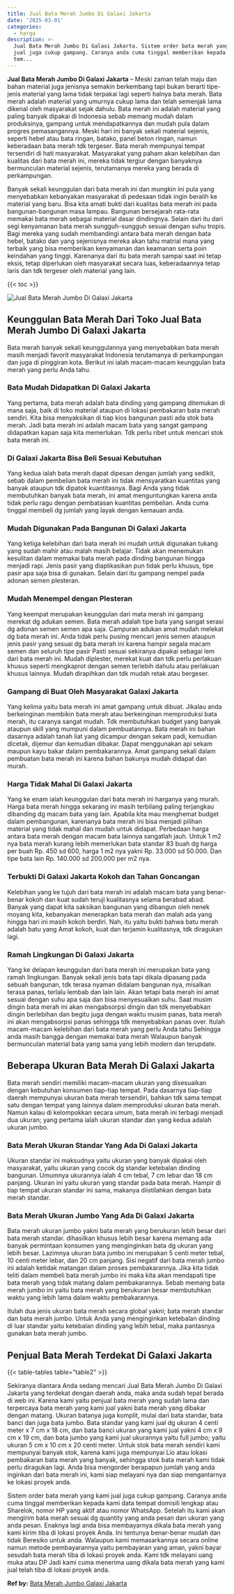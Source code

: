 ```yaml
---
title: Jual Bata Merah Jumbo Di Galaxi Jakarta
date: '2025-03-01'
categories:
  - harga
description: >-
  Jual Bata Merah Jumbo Di Galaxi Jakarta. Sistem order bata merah yang kami
  jual juga cukup gampang. Caranya anda cuma tinggal memberikan kepada kami data
  tem...
---
```


**Jual Bata Merah Jumbo Di Galaxi Jakarta** – Meski zaman telah maju dan bahan material juga jenisnya semakin berkembang tapi bukan berarti tipe-jenis material yang lama tidak terpakai lagi seperti halnya bata merah. Bata merah adalah material yang umurnya cukup lama dan telah semenjak lama dikenal oleh masyarakat sejak dahulu. Bata merah ini adalah material yang paling banyak dipakai di Indonesia sebab memang mudah dalam produksinya, gampang untuk mendapatkannya dan mudah pula dalam progres pemasangannya. Meski hari ini banyak sekali material sejenis, seperti hebel atau bata ringan, batako, panel beton ringan, namun keberadaan bata merah tdk tergeser. Bata merah mempunyai tempat tersendiri di hati masyarakat. Masyarakat yang paham akan kelebihan dan kualitas dari bata merah ini, mereka tidak tergiur dengan banyaknya bermunculan material sejenis, terutamanya mereka yang berada di perkampungan.

Banyak sekali keunggulan dari bata merah ini dan mungkin ini pula yang menyebabkan kebanyakan masyarakat di pedesaan tidak ingin beralih ke material yang baru. Bisa kita amati bukti dari kualitas bata merah ini pada bangunan-bangunan masa lampau. Bangunan bersejarah rata-rata memakai bata merah sebagai material dasar dindingnya. Selain dari itu dari segi kenyamanan bata merah sungguh-sungguh sesuai dengan suhu tropis. Bagi mereka yang sudah membandingi antara bata merah dengan bata hebel, batako dan yang sejenisnya mereka akan tahu matrial mana yang terbaik yang bisa memberikan kenyamanan dan keamanan serta poin keindahan yang tinggi. Karenanya dari itu bata merah sampai saat ini tetap eksis, tetap diperlukan oleh masyarakat secara luas, keberadaannya tetap laris dan tdk tergeser oleh material yang lain.

{{< toc >}}

![Jual Bata Merah Jumbo Di Galaxi Jakarta](/images/jual-bata-merah-05.png)

## Keunggulan Bata Merah Dari Toko Jual Bata Merah Jumbo Di Galaxi Jakarta

Bata merah banyak sekali keunggulannya yang menyebabkan bata merah masih menjadi favorit masyarakat Indonesia terutamanya di perkampungan dan juga di pinggiran kota. Berikut ini ialah macam-macam keunggulan bata merah yang perlu Anda tahu.

### Bata Mudah Didapatkan Di Galaxi Jakarta

Yang pertama, bata merah adalah bata dinding yang gampang ditemukan di mana saja, baik di toko material ataupun di lokasi pembakaran bata merah sendiri. Kita bisa menyaksikan di tiap kios bangunan pasti ada stok bata merah. Jadi bata merah ini adalah macam bata yang sangat gampang didapatkan kapan saja kita memerlukan. Tdk perlu ribet untuk mencari stok bata merah ini.

### Di Galaxi Jakarta Bisa Beli Sesuai Kebutuhan

Yang kedua ialah bata merah dapat dipesan dengan jumlah yang sedikit, sebab dalam pembelian bata merah ini tidak mensyaratkan kuantitas yang banyak ataupun tdk dipatok kuantitasnya. Bagi Anda yang tidak membutuhkan banyak bata merah, ini amat menguntungkan karena anda tidak perlu ragu dengan pembatasan kuantitas pembelian. Anda cuma tinggal membeli dg jumlah yang layak dengan kemauan anda.

### Mudah Digunakan Pada Bangunan Di Galaxi Jakarta

Yang ketiga kelebihan dari bata merah ini mudah untuk digunakan tukang yang sudah mahir atau malah masih belajar. Tidak akan menemukan kesulitan dalam memakai bata merah pada dinding bangunan hingga menjadi rapi. Jenis pasir yang diaplikasikan pun tidak perlu khusus, tipe pasir apa saja bisa di gunakan. Selain dari itu gampang nempel pada adonan semen plesteran.

### Mudah Menempel dengan Plesteran

Yang keempat merupakan keunggulan dari mata merah ini gampang merekat dg adukan semen. Bata merah adalah tipe bata yang sangat serasi dg adonan semen semen apa saja. Campuran adukan amat mudah melekat dg bata merah ini. Anda tidak perlu pusing mencari jenis semen ataupun jenis pasir yang sesuai dg bata merah ini karena hampir segala macam semen dan seluruh tipe pasir Pasti sesuai sekiranya dipakai sebagai lem dari bata merah ini. Mudah diplester, merekat kuat dan tdk perlu perlakuan khusus seperti mengkaprot dengan semen terlebih dahulu atau perlakuan khusus lainnya. Mudah dirapihkan dan tdk mudah retak atau bergeser.

### Gampang di Buat Oleh Masyarakat Galaxi Jakarta

Yang kelima yaitu bata merah ini amat gampang untuk dibuat. Jikalau anda berkeinginan membikin bata merah atau berkeinginan memproduksi bata merah, itu caranya sangat mudah. Tdk membutuhkan budget yang banyak ataupun skill yang mumpuni dalam pembuatannya. Bata merah ini bahan dasarnya adalah tanah liat yang dicampur dengan sekam padi, kemudian dicetak, dijemur dan kemudian dibakar. Dapat menggunakan api sekam maupun kayu bakar dalam pembakarannya. Amat gampang sekali dalam pembuatan bata merah ini karena bahan bakunya mudah didapat dan murah.

### Harga Tidak Mahal Di Galaxi Jakarta

Yang ke enam ialah keunggulan dari bata merah ini harganya yang murah. Harga bata merah hingga sekarang ini masih terbilang paling terjangkau dibanding dg macam bata yang lain. Apabila kita mau menghemat budget dalam pembangunan, karenanya bata merah ini bisa menjadi pilihan material yang tidak mahal dan mudah untuk didapat. Perbedaan harga antara bata merah dengan macam bata lainnya sangatlah jauh. Untuk 1 m2 nya bata merah kurang lebih memerlukan bata standar 83 buah dg harga per buah Rp. 450 sd 600, harga 1 m2 nya yakni Rp. 33.000 sd 50.000. Dan tipe bata lain Rp. 140.000 sd 200.000 per m2 nya.

### Terbukti Di Galaxi Jakarta Kokoh dan Tahan Goncangan

Kelebihan yang ke tujuh dari bata merah ini adalah macam bata yang benar-benar kokoh dan kuat sudah teruji kualitasnya selama berabad abad. Banyak yang dapat kita saksikan bangunan yang dibangun oleh nenek moyang kita, kebanyakan menerapkan bata merah dan malah ada yang hingga hari ini masih kokoh berdiri. Nah, itu yaitu bukti bahwa batu merah adalah batu yang Amat kokoh, kuat dan terjamin kualitasnya, tdk diragukan lagi.

### Ramah Lingkungan Di Galaxi Jakarta

Yang ke delapan keunggulan dari bata merah ini merupakan bata yang ramah lingkungan. Banyak sekali jenis bata tapi dikala dipasang pada sebuah bangunan, tdk terasa nyaman didalam bangunan nya, misalkan terasa panas, terlalu lembab dan lain lain. Akan tetapi bata merah ini amat sesuai dengan suhu apa saja dan bisa menyesuaikan suhu. Saat musim dingin bata merah ini akan mengabsorpsi dingin dan tdk menyebabkan dingin berlebihan dan begitu juga dengan waktu musim panas, bata merah ini akan mengabsorpsi panas sehingga tdk menyebabkan panas over. Itulah macam-macam kelebihan dari bata merah yang perlu Anda tahu Sehingga anda masih bangga dengan memakai bata merah Walaupun banyak bermunculan material bata yang sama yang lebih modern dan terupdate.

## Beberapa Ukuran Bata Merah Di Galaxi Jakarta

Bata merah sendiri memiliki macam-macam ukuran yang disesuaikan dengan kebutuhan konsumen tiap-tiap tempat. Pada dasarnya tiap-tiap daerah mempunyai ukuran bata merah tersendiri, bahkan tdk sama tempat satu dengan tempat yang lainnya dalam memproduksi ukuran bata merah. Namun kalau di kelompokkan secara umum, bata merah ini terbagi menjadi dua ukuran; yang pertama ialah ukuran standar dan yang kedua adalah ukuran jumbo.

### Bata Merah Ukuran Standar Yang Ada Di Galaxi Jakarta

Ukuran standar ini maksudnya yaitu ukuran yang banyak dipakai oleh masyarakat, yaitu ukuran yang cocok dg standar ketebalan dinding bangunan. Umumnya ukurannya ialah 4 cm tebal, 7 cm lebar dan 18 cm panjang. Ukuran ini yaitu ukuran yang standar pada bata merah. Hampir di tiap tempat ukuran standar ini sama, makanya diistilahkan dengan bata merah standar.

### Bata Merah Ukuran Jumbo Yang Ada Di Galaxi Jakarta

Bata merah ukuran jumbo yakni bata merah yang berukuran lebih besar dari bata merah standar. dihasilkan khusus lebih besar karena memang ada banyak permintaan konsumen yang menginginkan bata dg ukuran yang lebih besar. Lazimnya ukuran bata jumbo ini merupakan 5 centi meter tebal, 10 centi meter lebar, dan 20 cm panjang. Sisi negatif dari bata merah jumbo ini adalah ketidak matangan dalam proses pembakarannya. Jika kita tidak teliti dalam membeli bata merah jumbo ini maka kita akan mendapati tipe bata merah yang tidak matang dalam pembakarannya. Sebab memang bata merah jumbo ini yaitu bata merah yang berukuran besar membutuhkan waktu yang lebih lama dalam waktu pembakarannya.

Itulah dua jenis ukuran bata merah secara global yakni; bata merah standar dan bata merah jumbo. Untuk Anda yang menginginkan ketebalan dinding di luar standar yaitu ketebalan dinding yang lebih tebal, maka pantasnya gunakan bata merah jumbo.

## Penjual Bata Merah Terdekat Di Galaxi Jakarta

{{< table-tables table="table2" >}}

Sekiranya diantara Anda sedang mencari Jual Bata Merah Jumbo Di Galaxi Jakarta yang terdekat dengan daerah anda, maka anda sudah tepat berada di web ini. Karena kami yaitu penjual bata merah yang sudah lama dan terpercaya bata merah yang kami jual yakni bata merah yang dibakar dengan matang. Ukuran batanya juga komplit, mulai dari bata standar, bata banci dan juga bata jumbo. Bata standar yang kami jual dg ukuran 4 centi meter x 7 cm x 18 cm, dan bata banci ukuran yang kami jual yakni 4 cm x 9 cm x 19 cm, dan bata jumbo yang kami jual ukurannya yaitu full jumbo; yaitu ukuran 5 cm x 10 cm x 20 centi meter. Untuk stok bata merah sendiri kami mempunyai banyak stok, karena kami juga mempunyai Lio atau lokasi pembakaran bata merah yang banyak, sehingga stok bata merah kami tidak perlu diragukan lagi. Anda bisa mengorder berapapun jumlah yang anda inginkan dari bata merah ini, kami siap melayani nya dan siap mengantarnya ke lokasi proyek anda.

Sistem order bata merah yang kami jual juga cukup gampang. Caranya anda cuma tinggal memberikan kepada kami data tempat domisili lengkap atau Sharelok, nomor HP yang aktif atau nomor WhatsApp. Setelah itu kami akan mengirim bata merah sesuai dg quantity yang anda pesan dan ukuran yang anda pesan. Enaknya lagi anda bisa membayarnya dikala bata merah yang kami kirim tiba di lokasi proyek Anda. Ini tentunya benar-benar mudah dan tidak Beresiko untuk anda. Walaupun kami memasarkannya secara online namun metode pembayarannya yaitu pembayaran yang aman, yakni bayar sesudah bata merah tiba di lokasi proyek anda. Kami tdk melayani uang muka atau DP Jadi kami cuma menerima uang dikala bata merah yang kami jual telah tiba di lokasi proyek anda.

**Ref by:** [Bata Merah Jumbo Galaxi Jakarta](https://id.wikipedia.org/wiki/Bata)

